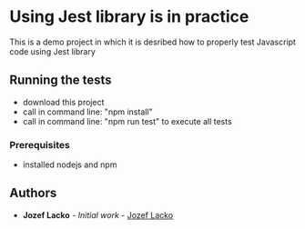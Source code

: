 # Using Jest library is in practice

This is a demo project in which it is desribed how to properly test Javascript code using Jest library

## Running the tests

* download this project
* call in command line: "npm install"
* call in command line: "npm run test" to execute all tests

### Prerequisites

* installed nodejs and npm

## Authors

* **Jozef Lacko** - *Initial work* - [Jozef Lacko](https://www.jozeflacko.com)
